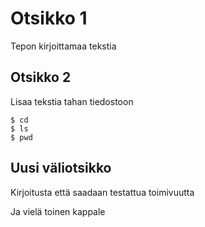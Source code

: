 # Otsikko 1

Tepon kirjoittamaa tekstia

## Otsikko 2

Lisaa tekstia tahan tiedostoon

	$ cd
	$ ls
	$ pwd

## Uusi väliotsikko

Kirjoitusta että saadaan testattua toimivuutta

Ja vielä toinen kappale
